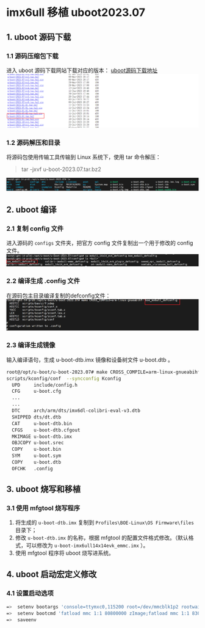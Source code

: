 # imx6ull 移植 uboot2023.07

## 1. uboot 源码下载
### 1.1 源码压缩包下载
进入 uboot 源码下载网站下载对应的版本：
    [uboot源码下载地址](https://ftp.denx.de/pub/u-boot/)
    ![uboot源码下载地址](png/uboot下载.png)

### 1.2 源码解压和目录
将源码包使用传输工具传输到 Linux 系统下，使用 tar 命令解压：
> tar -jxvf u-boot-2023.07.tar.bz2

![uboot目录](png/uboot目录.png)

## 2. uboot 编译
### 2.1 复制 config 文件
进入源码的 `configs` 文件夹，把官方 config 文件复制出一个用于修改的 config 文件。
![uboot复制config](png/uboot复制config.png)

### 2.2 编译生成 .config 文件
在源码包主目录编译复制的defconfig文件：
![生成.config](png/uboot生成.config.png)

### 2.3 编译生成镜像
输入编译语句，生成 u-boot-dtb.imx 镜像和设备树文件 u-boot.dtb 。
```bash
root@/opt/u-boot/u-boot-2023.07# make CROSS_COMPILE=arm-linux-gnueabihf-
scripts/kconfig/conf  --syncconfig Kconfig
  UPD     include/config.h
  CFG     u-boot.cfg
  ...
  ...
  DTC     arch/arm/dts/imx6dl-colibri-eval-v3.dtb
  SHIPPED dts/dt.dtb
  CAT     u-boot-dtb.bin
  CFGS    u-boot-dtb.cfgout
  MKIMAGE u-boot-dtb.imx
  OBJCOPY u-boot.srec
  COPY    u-boot.bin
  SYM     u-boot.sym
  COPY    u-boot.dtb
  OFCHK   .config
```

## 3. uboot 烧写和移植
### 3.1 使用 mfgtool 烧写程序
1. 将生成的 `u-boot-dtb.imx` 复制到 `Profiles\BOE-Linux\OS Firmware\files` 目录下；
2. 修改 `u-boot-dtb.imx` 的名称，根据 mfgtool 的配置文件格式修改。（默认格式，可以修改为 `u-boot-imx6ull14x14evk_emmc.imx` ）。
3. 使用 mfgtool 程序将 uboot 烧写进系统。

## 4. uboot 启动宏定义修改
### 4.1 设置启动选项
```bash
=>  setenv bootargs 'console=ttymxc0,115200 root=/dev/mmcblk1p2 rootwait rw'
=>  setenv bootcmd 'fatload mmc 1:1 80800000 zImage;fatload mmc 1:1 83000000 imx6ull-14x14-evk.dtb;bootz 80800000 - 83000000'
=>  saveenv
```